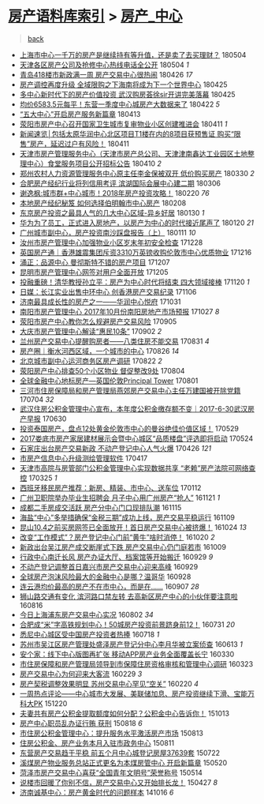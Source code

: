 [房产语料库索引](../../README.md)  > [房产_中心](房产_中心.md)
====
> [back](../README.md)

- [上海市中心一千万的房产是继续持有等升值，还是卖了去买理财？](http://jkwz.applinzi.com/ittc/7099284764668462096.html#%E4%B8%8A%E6%B5%B7%E5%B8%82%E4%B8%AD%E5%BF%83%E4%B8%80%E5%8D%83%E4%B8%87%E7%9A%84%E6%88%BF%E4%BA%A7%E6%98%AF%E7%BB%A7%E7%BB%AD%E6%8C%81%E6%9C%89%E7%AD%89%E5%8D%87%E5%80%BC%EF%BC%8C%E8%BF%98%E6%98%AF%E5%8D%96%E4%BA%86%E5%8E%BB%E4%B9%B0%E7%90%86%E8%B4%A2%EF%BC%9F) 180504  
- [天津各区房产公司及抢修中心热线电话全公开](http://jkwz.applinzi.com/ittc/7099182934550643728.html#%E5%A4%A9%E6%B4%A5%E5%90%84%E5%8C%BA%E6%88%BF%E4%BA%A7%E5%85%AC%E5%8F%B8%E5%8F%8A%E6%8A%A2%E4%BF%AE%E4%B8%AD%E5%BF%83%E7%83%AD%E7%BA%BF%E7%94%B5%E8%AF%9D%E5%85%A8%E5%85%AC%E5%BC%80) 180504 *1* 
- [青岛418楼市新政满一周 房产交易中心很热闹](http://jkwz.applinzi.com/ittc/7096190277788369937.html#%E9%9D%92%E5%B2%9B418%E6%A5%BC%E5%B8%82%E6%96%B0%E6%94%BF%E6%BB%A1%E4%B8%80%E5%91%A8+%E6%88%BF%E4%BA%A7%E4%BA%A4%E6%98%93%E4%B8%AD%E5%BF%83%E5%BE%88%E7%83%AD%E9%97%B9) 180426 *17* 
- [房产调控再度升级 全域限购之下海南将成为下一个世界中心](http://jkwz.applinzi.com/ittc/7095975656812971024.html#%E6%88%BF%E4%BA%A7%E8%B0%83%E6%8E%A7%E5%86%8D%E5%BA%A6%E5%8D%87%E7%BA%A7+%E5%85%A8%E5%9F%9F%E9%99%90%E8%B4%AD%E4%B9%8B%E4%B8%8B%E6%B5%B7%E5%8D%97%E5%B0%86%E6%88%90%E4%B8%BA%E4%B8%8B%E4%B8%80%E4%B8%AA%E4%B8%96%E7%95%8C%E4%B8%AD%E5%BF%83) 180425  
- [多中心新时代下的房产价值投资 武汉购房荟徐sir开讲完美落幕](http://jkwz.applinzi.com/ittc/7095924281274008587.html#%E5%A4%9A%E4%B8%AD%E5%BF%83%E6%96%B0%E6%97%B6%E4%BB%A3%E4%B8%8B%E7%9A%84%E6%88%BF%E4%BA%A7%E4%BB%B7%E5%80%BC%E6%8A%95%E8%B5%84+%E6%AD%A6%E6%B1%89%E8%B4%AD%E6%88%BF%E8%8D%9F%E5%BE%90sir%E5%BC%80%E8%AE%B2%E5%AE%8C%E7%BE%8E%E8%90%BD%E5%B9%95) 180425  
- [均价6583.5元每平！东营一季度中心城房产大数据来了](http://jkwz.applinzi.com/ittc/7094713792913212427.html#%E5%9D%87%E4%BB%B76583.5%E5%85%83%E6%AF%8F%E5%B9%B3%EF%BC%81%E4%B8%9C%E8%90%A5%E4%B8%80%E5%AD%A3%E5%BA%A6%E4%B8%AD%E5%BF%83%E5%9F%8E%E6%88%BF%E4%BA%A7%E5%A4%A7%E6%95%B0%E6%8D%AE%E6%9D%A5%E4%BA%86) 180422 *5* 
- [“五大中心”开启房产服务新篇章](http://jkwz.applinzi.com/ittc/7091366856692859920.html#%E2%80%9C%E4%BA%94%E5%A4%A7%E4%B8%AD%E5%BF%83%E2%80%9D%E5%BC%80%E5%90%AF%E6%88%BF%E4%BA%A7%E6%9C%8D%E5%8A%A1%E6%96%B0%E7%AF%87%E7%AB%A0) 180413  
- [荥阳市房产中心召开国家卫生城市复审物业小区创建推进会](http://jkwz.applinzi.com/ittc/7090770852805346311.html#%E8%8D%A5%E9%98%B3%E5%B8%82%E6%88%BF%E4%BA%A7%E4%B8%AD%E5%BF%83%E5%8F%AC%E5%BC%80%E5%9B%BD%E5%AE%B6%E5%8D%AB%E7%94%9F%E5%9F%8E%E5%B8%82%E5%A4%8D%E5%AE%A1%E7%89%A9%E4%B8%9A%E5%B0%8F%E5%8C%BA%E5%88%9B%E5%BB%BA%E6%8E%A8%E8%BF%9B%E4%BC%9A) 180411 *1* 
- [新闻速览│包括太原华润中心北区项目T1楼在内的8项目获预售证 购买“限售”房产，延迟过户有风险！](http://jkwz.applinzi.com/ittc/7090721015149888523.html#%E6%96%B0%E9%97%BB%E9%80%9F%E8%A7%88%E2%94%82%E5%8C%85%E6%8B%AC%E5%A4%AA%E5%8E%9F%E5%8D%8E%E6%B6%A6%E4%B8%AD%E5%BF%83%E5%8C%97%E5%8C%BA%E9%A1%B9%E7%9B%AET1%E6%A5%BC%E5%9C%A8%E5%86%85%E7%9A%848%E9%A1%B9%E7%9B%AE%E8%8E%B7%E9%A2%84%E5%94%AE%E8%AF%81+%E8%B4%AD%E4%B9%B0%E2%80%9C%E9%99%90%E5%94%AE%E2%80%9D%E6%88%BF%E4%BA%A7%EF%BC%8C%E5%BB%B6%E8%BF%9F%E8%BF%87%E6%88%B7%E6%9C%89%E9%A3%8E%E9%99%A9%EF%BC%81) 180411  
- [天津市房产管理服务中心（天津市房产总公司、天津津南鑫达工业园区土地整理中心）食堂服务项目公开招标公告](http://jkwz.applinzi.com/ittc/7090336748624413712.html#%E5%A4%A9%E6%B4%A5%E5%B8%82%E6%88%BF%E4%BA%A7%E7%AE%A1%E7%90%86%E6%9C%8D%E5%8A%A1%E4%B8%AD%E5%BF%83%EF%BC%88%E5%A4%A9%E6%B4%A5%E5%B8%82%E6%88%BF%E4%BA%A7%E6%80%BB%E5%85%AC%E5%8F%B8%E3%80%81%E5%A4%A9%E6%B4%A5%E6%B4%A5%E5%8D%97%E9%91%AB%E8%BE%BE%E5%B7%A5%E4%B8%9A%E5%9B%AD%E5%8C%BA%E5%9C%9F%E5%9C%B0%E6%95%B4%E7%90%86%E4%B8%AD%E5%BF%83%EF%BC%89%E9%A3%9F%E5%A0%82%E6%9C%8D%E5%8A%A1%E9%A1%B9%E7%9B%AE%E5%85%AC%E5%BC%80%E6%8B%9B%E6%A0%87%E5%85%AC%E5%91%8A) 180410 *2* 
- [郑州农村人力资源管理服务中心原主任李金保被双开 低价购买房产](http://jkwz.applinzi.com/ittc/7086278243898622993.html#%E9%83%91%E5%B7%9E%E5%86%9C%E6%9D%91%E4%BA%BA%E5%8A%9B%E8%B5%84%E6%BA%90%E7%AE%A1%E7%90%86%E6%9C%8D%E5%8A%A1%E4%B8%AD%E5%BF%83%E5%8E%9F%E4%B8%BB%E4%BB%BB%E6%9D%8E%E9%87%91%E4%BF%9D%E8%A2%AB%E5%8F%8C%E5%BC%80+%E4%BD%8E%E4%BB%B7%E8%B4%AD%E4%B9%B0%E6%88%BF%E4%BA%A7) 180330 *2* 
- [合肥房产经纪行业将列信用考评 滨湖国际会展中心建二期](http://jkwz.applinzi.com/ittc/7077294477486326790.html#%E5%90%88%E8%82%A5%E6%88%BF%E4%BA%A7%E7%BB%8F%E7%BA%AA%E8%A1%8C%E4%B8%9A%E5%B0%86%E5%88%97%E4%BF%A1%E7%94%A8%E8%80%83%E8%AF%84+%E6%BB%A8%E6%B9%96%E5%9B%BD%E9%99%85%E4%BC%9A%E5%B1%95%E4%B8%AD%E5%BF%83%E5%BB%BA%E4%BA%8C%E6%9C%9F) 180306  
- [谢逸枫:城市群+中心城市！2018年房产投资攻略！](http://jkwz.applinzi.com/ittc/7072256396400002065.html#%E8%B0%A2%E9%80%B8%E6%9E%AB%3A%E5%9F%8E%E5%B8%82%E7%BE%A4%2B%E4%B8%AD%E5%BF%83%E5%9F%8E%E5%B8%82%EF%BC%812018%E5%B9%B4%E6%88%BF%E4%BA%A7%E6%8A%95%E8%B5%84%E6%94%BB%E7%95%A5%EF%BC%81) 180220 *76* 
- [本地房产经纪秘笈 如何选择伯明翰市中心房产](http://jkwz.applinzi.com/ittc/7067344305390093323.html#%E6%9C%AC%E5%9C%B0%E6%88%BF%E4%BA%A7%E7%BB%8F%E7%BA%AA%E7%A7%98%E7%AC%88+%E5%A6%82%E4%BD%95%E9%80%89%E6%8B%A9%E4%BC%AF%E6%98%8E%E7%BF%B0%E5%B8%82%E4%B8%AD%E5%BF%83%E6%88%BF%E4%BA%A7) 180208  
- [东京房产投资之最具人气的几大中心区域-异乡好居](http://jkwz.applinzi.com/ittc/7064387264887391248.html#%E4%B8%9C%E4%BA%AC%E6%88%BF%E4%BA%A7%E6%8A%95%E8%B5%84%E4%B9%8B%E6%9C%80%E5%85%B7%E4%BA%BA%E6%B0%94%E7%9A%84%E5%87%A0%E5%A4%A7%E4%B8%AD%E5%BF%83%E5%8C%BA%E5%9F%9F-%E5%BC%82%E4%B9%A1%E5%A5%BD%E5%B1%85) 180130 *1* 
- [华为为了员工，正式进入房地产，以房产为中心的时代接近尾声了](http://jkwz.applinzi.com/ittc/7060630385640080394.html#%E5%8D%8E%E4%B8%BA%E4%B8%BA%E4%BA%86%E5%91%98%E5%B7%A5%EF%BC%8C%E6%AD%A3%E5%BC%8F%E8%BF%9B%E5%85%A5%E6%88%BF%E5%9C%B0%E4%BA%A7%EF%BC%8C%E4%BB%A5%E6%88%BF%E4%BA%A7%E4%B8%BA%E4%B8%AD%E5%BF%83%E7%9A%84%E6%97%B6%E4%BB%A3%E6%8E%A5%E8%BF%91%E5%B0%BE%E5%A3%B0%E4%BA%86) 180120 *21* 
- [广州城市副中心，房产投资南沙踩盘报告（上）](http://jkwz.applinzi.com/ittc/7057278490389251078.html#%E5%B9%BF%E5%B7%9E%E5%9F%8E%E5%B8%82%E5%89%AF%E4%B8%AD%E5%BF%83%EF%BC%8C%E6%88%BF%E4%BA%A7%E6%8A%95%E8%B5%84%E5%8D%97%E6%B2%99%E8%B8%A9%E7%9B%98%E6%8A%A5%E5%91%8A%EF%BC%88%E4%B8%8A%EF%BC%89) 180111 *10* 
- [汝州市房产管理中心加强物业小区岁末年初安全检查](http://jkwz.applinzi.com/ittc/7052126464126747665.html#%E6%B1%9D%E5%B7%9E%E5%B8%82%E6%88%BF%E4%BA%A7%E7%AE%A1%E7%90%86%E4%B8%AD%E5%BF%83%E5%8A%A0%E5%BC%BA%E7%89%A9%E4%B8%9A%E5%B0%8F%E5%8C%BA%E5%B2%81%E6%9C%AB%E5%B9%B4%E5%88%9D%E5%AE%89%E5%85%A8%E6%A3%80%E6%9F%A5) 171228  
- [英国房产通｜香港雄震集团斥资3310万英镑收购伦敦市中心优质物业](http://jkwz.applinzi.com/ittc/7047774520469881872.html#%E8%8B%B1%E5%9B%BD%E6%88%BF%E4%BA%A7%E9%80%9A%EF%BD%9C%E9%A6%99%E6%B8%AF%E9%9B%84%E9%9C%87%E9%9B%86%E5%9B%A2%E6%96%A5%E8%B5%843310%E4%B8%87%E8%8B%B1%E9%95%91%E6%94%B6%E8%B4%AD%E4%BC%A6%E6%95%A6%E5%B8%82%E4%B8%AD%E5%BF%83%E4%BC%98%E8%B4%A8%E7%89%A9%E4%B8%9A) 171216  
- [涌正：品源中心 曼彻斯特不错的房产项目](http://jkwz.applinzi.com/ittc/7044414247839204369.html#%E6%B6%8C%E6%AD%A3%EF%BC%9A%E5%93%81%E6%BA%90%E4%B8%AD%E5%BF%83+%E6%9B%BC%E5%BD%BB%E6%96%AF%E7%89%B9%E4%B8%8D%E9%94%99%E7%9A%84%E6%88%BF%E4%BA%A7%E9%A1%B9%E7%9B%AE) 171207  
- [昆明市房产管理中心网签对用户全面开放](http://jkwz.applinzi.com/ittc/7043501127004324881.html#%E6%98%86%E6%98%8E%E5%B8%82%E6%88%BF%E4%BA%A7%E7%AE%A1%E7%90%86%E4%B8%AD%E5%BF%83%E7%BD%91%E7%AD%BE%E5%AF%B9%E7%94%A8%E6%88%B7%E5%85%A8%E9%9D%A2%E5%BC%80%E6%94%BE) 171205  
- [投融重磅！清华教授孙立平：房产为中心时代将结束 四大领域接棒](http://jkwz.applinzi.com/ittc/7037987724127110160.html#%E6%8A%95%E8%9E%8D%E9%87%8D%E7%A3%85%EF%BC%81%E6%B8%85%E5%8D%8E%E6%95%99%E6%8E%88%E5%AD%99%E7%AB%8B%E5%B9%B3%EF%BC%9A%E6%88%BF%E4%BA%A7%E4%B8%BA%E4%B8%AD%E5%BF%83%E6%97%B6%E4%BB%A3%E5%B0%86%E7%BB%93%E6%9D%9F+%E5%9B%9B%E5%A4%A7%E9%A2%86%E5%9F%9F%E6%8E%A5%E6%A3%92) 171120 *1* 
- [日媒：长江实业出售中环中心 创香港房产交易纪录](http://jkwz.applinzi.com/ittc/7032840708057203729.html#%E6%97%A5%E5%AA%92%EF%BC%9A%E9%95%BF%E6%B1%9F%E5%AE%9E%E4%B8%9A%E5%87%BA%E5%94%AE%E4%B8%AD%E7%8E%AF%E4%B8%AD%E5%BF%83+%E5%88%9B%E9%A6%99%E6%B8%AF%E6%88%BF%E4%BA%A7%E4%BA%A4%E6%98%93%E7%BA%AA%E5%BD%95) 171106  
- [济南最具成长性的房产之一——华润中心悦府](http://jkwz.applinzi.com/ittc/7030666034195989520.html#%E6%B5%8E%E5%8D%97%E6%9C%80%E5%85%B7%E6%88%90%E9%95%BF%E6%80%A7%E7%9A%84%E6%88%BF%E4%BA%A7%E4%B9%8B%E4%B8%80%E2%80%94%E2%80%94%E5%8D%8E%E6%B6%A6%E4%B8%AD%E5%BF%83%E6%82%A6%E5%BA%9C) 171031  
- [南阳市房产管理中心 2017年10月份南阳房地产市场预报](http://jkwz.applinzi.com/ittc/7029213555679822865.html#%E5%8D%97%E9%98%B3%E5%B8%82%E6%88%BF%E4%BA%A7%E7%AE%A1%E7%90%86%E4%B8%AD%E5%BF%83+2017%E5%B9%B410%E6%9C%88%E4%BB%BD%E5%8D%97%E9%98%B3%E6%88%BF%E5%9C%B0%E4%BA%A7%E5%B8%82%E5%9C%BA%E9%A2%84%E6%8A%A5) 171027 *8* 
- [荥阳市房产中心教你怎么规避房产交易风险](http://jkwz.applinzi.com/ittc/7009767167770493969.html#%E8%8D%A5%E9%98%B3%E5%B8%82%E6%88%BF%E4%BA%A7%E4%B8%AD%E5%BF%83%E6%95%99%E4%BD%A0%E6%80%8E%E4%B9%88%E8%A7%84%E9%81%BF%E6%88%BF%E4%BA%A7%E4%BA%A4%E6%98%93%E9%A3%8E%E9%99%A9) 170905  
- [大庆市房产管理中心解读“惠民10条”](http://jkwz.applinzi.com/ittc/7008603212230427664.html#%E5%A4%A7%E5%BA%86%E5%B8%82%E6%88%BF%E4%BA%A7%E7%AE%A1%E7%90%86%E4%B8%AD%E5%BF%83%E8%A7%A3%E8%AF%BB%E2%80%9C%E6%83%A0%E6%B0%9110%E6%9D%A1%E2%80%9D) 170902 *2* 
- [兰州房产交易中心提醒购房者——八类住房不能交易](http://jkwz.applinzi.com/ittc/7007915830908814353.html#%E5%85%B0%E5%B7%9E%E6%88%BF%E4%BA%A7%E4%BA%A4%E6%98%93%E4%B8%AD%E5%BF%83%E6%8F%90%E9%86%92%E8%B4%AD%E6%88%BF%E8%80%85%E2%80%94%E2%80%94%E5%85%AB%E7%B1%BB%E4%BD%8F%E6%88%BF%E4%B8%8D%E8%83%BD%E4%BA%A4%E6%98%93) 170831 *4* 
- [房产圈｜衡水河西区域，一个城市的中心](http://jkwz.applinzi.com/ittc/7006060203433526289.html#%E6%88%BF%E4%BA%A7%E5%9C%88%EF%BD%9C%E8%A1%A1%E6%B0%B4%E6%B2%B3%E8%A5%BF%E5%8C%BA%E5%9F%9F%EF%BC%8C%E4%B8%80%E4%B8%AA%E5%9F%8E%E5%B8%82%E7%9A%84%E4%B8%AD%E5%BF%83) 170826 *14* 
- [北京城市副中心运河商务区房产调研](http://jkwz.applinzi.com/ittc/7004623559744554000.html#%E5%8C%97%E4%BA%AC%E5%9F%8E%E5%B8%82%E5%89%AF%E4%B8%AD%E5%BF%83%E8%BF%90%E6%B2%B3%E5%95%86%E5%8A%A1%E5%8C%BA%E6%88%BF%E4%BA%A7%E8%B0%83%E7%A0%94) 170822 *2* 
- [荥阳房产中心排查50个小区物业 督促整改9处](http://jkwz.applinzi.com/ittc/6998008847695102993.html#%E8%8D%A5%E9%98%B3%E6%88%BF%E4%BA%A7%E4%B8%AD%E5%BF%83%E6%8E%92%E6%9F%A550%E4%B8%AA%E5%B0%8F%E5%8C%BA%E7%89%A9%E4%B8%9A+%E7%9D%A3%E4%BF%83%E6%95%B4%E6%94%B99%E5%A4%84) 170804  
- [全球金融中心地标房产—英国伦敦Principal Tower](http://jkwz.applinzi.com/ittc/6996867839947179025.html#%E5%85%A8%E7%90%83%E9%87%91%E8%9E%8D%E4%B8%AD%E5%BF%83%E5%9C%B0%E6%A0%87%E6%88%BF%E4%BA%A7%E2%80%94%E8%8B%B1%E5%9B%BD%E4%BC%A6%E6%95%A6Principal+Tower) 170801  
- [三河市住房保障局和房产管理局燕郊房产交易中心主任万建国被开除党籍](http://jkwz.applinzi.com/ittc/6986454574339458052.html#%E4%B8%89%E6%B2%B3%E5%B8%82%E4%BD%8F%E6%88%BF%E4%BF%9D%E9%9A%9C%E5%B1%80%E5%92%8C%E6%88%BF%E4%BA%A7%E7%AE%A1%E7%90%86%E5%B1%80%E7%87%95%E9%83%8A%E6%88%BF%E4%BA%A7%E4%BA%A4%E6%98%93%E4%B8%AD%E5%BF%83%E4%B8%BB%E4%BB%BB%E4%B8%87%E5%BB%BA%E5%9B%BD%E8%A2%AB%E5%BC%80%E9%99%A4%E5%85%9A%E7%B1%8D) 170704 *32* 
- [武汉住房公积金管理中心宣布，本年度公积金缴存额不变｜2017-6-30武汉房产早报](http://jkwz.applinzi.com/ittc/6984873714297340933.html#%E6%AD%A6%E6%B1%89%E4%BD%8F%E6%88%BF%E5%85%AC%E7%A7%AF%E9%87%91%E7%AE%A1%E7%90%86%E4%B8%AD%E5%BF%83%E5%AE%A3%E5%B8%83%EF%BC%8C%E6%9C%AC%E5%B9%B4%E5%BA%A6%E5%85%AC%E7%A7%AF%E9%87%91%E7%BC%B4%E5%AD%98%E9%A2%9D%E4%B8%8D%E5%8F%98%EF%BD%9C2017-6-30%E6%AD%A6%E6%B1%89%E6%88%BF%E4%BA%A7%E6%97%A9%E6%8A%A5) 170630  
- [投资泰国房产，盘点12处黄金伦敦市中心的曼谷绝佳价值区域！](http://jkwz.applinzi.com/ittc/6973152892222440453.html#%E6%8A%95%E8%B5%84%E6%B3%B0%E5%9B%BD%E6%88%BF%E4%BA%A7%EF%BC%8C%E7%9B%98%E7%82%B912%E5%A4%84%E9%BB%84%E9%87%91%E4%BC%A6%E6%95%A6%E5%B8%82%E4%B8%AD%E5%BF%83%E7%9A%84%E6%9B%BC%E8%B0%B7%E7%BB%9D%E4%BD%B3%E4%BB%B7%E5%80%BC%E5%8C%BA%E5%9F%9F%EF%BC%81) 170529  
- [2017娄底市房产家居建材展示会暨中心城区“品质楼盘”评选即将启动](http://jkwz.applinzi.com/ittc/6971248674079245316.html#2017%E5%A8%84%E5%BA%95%E5%B8%82%E6%88%BF%E4%BA%A7%E5%AE%B6%E5%B1%85%E5%BB%BA%E6%9D%90%E5%B1%95%E7%A4%BA%E4%BC%9A%E6%9A%A8%E4%B8%AD%E5%BF%83%E5%9F%8E%E5%8C%BA%E2%80%9C%E5%93%81%E8%B4%A8%E6%A5%BC%E7%9B%98%E2%80%9D%E8%AF%84%E9%80%89%E5%8D%B3%E5%B0%86%E5%90%AF%E5%8A%A8) 170524  
- [石家庄出台房产交易新政 不动产登记中心人气火爆](http://jkwz.applinzi.com/ittc/6960844287716623364.html#%E7%9F%B3%E5%AE%B6%E5%BA%84%E5%87%BA%E5%8F%B0%E6%88%BF%E4%BA%A7%E4%BA%A4%E6%98%93%E6%96%B0%E6%94%BF+%E4%B8%8D%E5%8A%A8%E4%BA%A7%E7%99%BB%E8%AE%B0%E4%B8%AD%E5%BF%83%E4%BA%BA%E6%B0%94%E7%81%AB%E7%88%86) 170426 *121* 
- [市房产信息中心升级测绘管理软件](http://jkwz.applinzi.com/ittc/6957411502716879877.html#%E5%B8%82%E6%88%BF%E4%BA%A7%E4%BF%A1%E6%81%AF%E4%B8%AD%E5%BF%83%E5%8D%87%E7%BA%A7%E6%B5%8B%E7%BB%98%E7%AE%A1%E7%90%86%E8%BD%AF%E4%BB%B6) 170417  
- [天津市高院与房管部门公积金管理中心实现数据共享 “老赖”房产法院可网络查控](http://jkwz.applinzi.com/ittc/6948859286670279684.html#%E5%A4%A9%E6%B4%A5%E5%B8%82%E9%AB%98%E9%99%A2%E4%B8%8E%E6%88%BF%E7%AE%A1%E9%83%A8%E9%97%A8%E5%85%AC%E7%A7%AF%E9%87%91%E7%AE%A1%E7%90%86%E4%B8%AD%E5%BF%83%E5%AE%9E%E7%8E%B0%E6%95%B0%E6%8D%AE%E5%85%B1%E4%BA%AB+%E2%80%9C%E8%80%81%E8%B5%96%E2%80%9D%E6%88%BF%E4%BA%A7%E6%B3%95%E9%99%A2%E5%8F%AF%E7%BD%91%E7%BB%9C%E6%9F%A5%E6%8E%A7) 170325 *1* 
- [西班牙移民房产推荐：新房、精装、市中心、送车位](http://jkwz.applinzi.com/ittc/6922280068696245252.html#%E8%A5%BF%E7%8F%AD%E7%89%99%E7%A7%BB%E6%B0%91%E6%88%BF%E4%BA%A7%E6%8E%A8%E8%8D%90%EF%BC%9A%E6%96%B0%E6%88%BF%E3%80%81%E7%B2%BE%E8%A3%85%E3%80%81%E5%B8%82%E4%B8%AD%E5%BF%83%E3%80%81%E9%80%81%E8%BD%A6%E4%BD%8D) 170112  
- [广州卫职院举办毕业生招聘会 月子中心用广州房产“抢人”](http://jkwz.applinzi.com/ittc/6902902940129297413.html#%E5%B9%BF%E5%B7%9E%E5%8D%AB%E8%81%8C%E9%99%A2%E4%B8%BE%E5%8A%9E%E6%AF%95%E4%B8%9A%E7%94%9F%E6%8B%9B%E8%81%98%E4%BC%9A+%E6%9C%88%E5%AD%90%E4%B8%AD%E5%BF%83%E7%94%A8%E5%B9%BF%E5%B7%9E%E6%88%BF%E4%BA%A7%E2%80%9C%E6%8A%A2%E4%BA%BA%E2%80%9D) 161121 *1* 
- [成都二手房成交活跃 房产分中心门口现排队潮](http://jkwz.applinzi.com/ittc/6900715651529704453.html#%E6%88%90%E9%83%BD%E4%BA%8C%E6%89%8B%E6%88%BF%E6%88%90%E4%BA%A4%E6%B4%BB%E8%B7%83+%E6%88%BF%E4%BA%A7%E5%88%86%E4%B8%AD%E5%BF%83%E9%97%A8%E5%8F%A3%E7%8E%B0%E6%8E%92%E9%98%9F%E6%BD%AE) 161115  
- [海盐“中心”多举措确保“金税三期”成功上线，房产交易平稳运行](http://jkwz.applinzi.com/ittc/6898426135817225221.html#%E6%B5%B7%E7%9B%90%E2%80%9C%E4%B8%AD%E5%BF%83%E2%80%9D%E5%A4%9A%E4%B8%BE%E6%8E%AA%E7%A1%AE%E4%BF%9D%E2%80%9C%E9%87%91%E7%A8%8E%E4%B8%89%E6%9C%9F%E2%80%9D%E6%88%90%E5%8A%9F%E4%B8%8A%E7%BA%BF%EF%BC%8C%E6%88%BF%E4%BA%A7%E4%BA%A4%E6%98%93%E5%B9%B3%E7%A8%B3%E8%BF%90%E8%A1%8C) 161109  
- [昆山10.4之前买房网签已全面放开！首日房产交易中心被挤爆！](http://jkwz.applinzi.com/ittc/6892554267151303684.html#%E6%98%86%E5%B1%B110.4%E4%B9%8B%E5%89%8D%E4%B9%B0%E6%88%BF%E7%BD%91%E7%AD%BE%E5%B7%B2%E5%85%A8%E9%9D%A2%E6%94%BE%E5%BC%80%EF%BC%81%E9%A6%96%E6%97%A5%E6%88%BF%E4%BA%A7%E4%BA%A4%E6%98%93%E4%B8%AD%E5%BF%83%E8%A2%AB%E6%8C%A4%E7%88%86%EF%BC%81) 161024 *13* 
- [改变“工作模式”？房产登记中心门前“黄牛”啥时消停！](http://jkwz.applinzi.com/ittc/6891132730938491909.html#%E6%94%B9%E5%8F%98%E2%80%9C%E5%B7%A5%E4%BD%9C%E6%A8%A1%E5%BC%8F%E2%80%9D%EF%BC%9F%E6%88%BF%E4%BA%A7%E7%99%BB%E8%AE%B0%E4%B8%AD%E5%BF%83%E9%97%A8%E5%89%8D%E2%80%9C%E9%BB%84%E7%89%9B%E2%80%9D%E5%95%A5%E6%97%B6%E6%B6%88%E5%81%9C%EF%BC%81) 161020 *2* 
- [新政出台吴江房产成交断崖式下跌 房产交易中心仍门庭若市](http://jkwz.applinzi.com/ittc/6886990890341499909.html#%E6%96%B0%E6%94%BF%E5%87%BA%E5%8F%B0%E5%90%B4%E6%B1%9F%E6%88%BF%E4%BA%A7%E6%88%90%E4%BA%A4%E6%96%AD%E5%B4%96%E5%BC%8F%E4%B8%8B%E8%B7%8C+%E6%88%BF%E4%BA%A7%E4%BA%A4%E6%98%93%E4%B8%AD%E5%BF%83%E4%BB%8D%E9%97%A8%E5%BA%AD%E8%8B%A5%E5%B8%82) 161009  
- [行政中心南迁长风 房产办证大厅、档案馆等开始搬迁](http://jkwz.applinzi.com/ittc/6883347787856479237.html#%E8%A1%8C%E6%94%BF%E4%B8%AD%E5%BF%83%E5%8D%97%E8%BF%81%E9%95%BF%E9%A3%8E+%E6%88%BF%E4%BA%A7%E5%8A%9E%E8%AF%81%E5%A4%A7%E5%8E%85%E3%80%81%E6%A1%A3%E6%A1%88%E9%A6%86%E7%AD%89%E5%BC%80%E5%A7%8B%E6%90%AC%E8%BF%81) 160929 *9* 
- [不动产登记调整首日嘉兴市房产交易中心迎来高峰](http://jkwz.applinzi.com/ittc/6883205853154378756.html#%E4%B8%8D%E5%8A%A8%E4%BA%A7%E7%99%BB%E8%AE%B0%E8%B0%83%E6%95%B4%E9%A6%96%E6%97%A5%E5%98%89%E5%85%B4%E5%B8%82%E6%88%BF%E4%BA%A7%E4%BA%A4%E6%98%93%E4%B8%AD%E5%BF%83%E8%BF%8E%E6%9D%A5%E9%AB%98%E5%B3%B0) 160929  
- [全球房产泡沫风险最大的金融中心是哪？温哥华](http://jkwz.applinzi.com/ittc/6882860372205241348.html#%E5%85%A8%E7%90%83%E6%88%BF%E4%BA%A7%E6%B3%A1%E6%B2%AB%E9%A3%8E%E9%99%A9%E6%9C%80%E5%A4%A7%E7%9A%84%E9%87%91%E8%9E%8D%E4%B8%AD%E5%BF%83%E6%98%AF%E5%93%AA%EF%BC%9F%E6%B8%A9%E5%93%A5%E5%8D%8E) 160928  
- [连云港均价最高的房产不在市中心，而是在……](http://jkwz.applinzi.com/ittc/6874863851195073540.html#%E8%BF%9E%E4%BA%91%E6%B8%AF%E5%9D%87%E4%BB%B7%E6%9C%80%E9%AB%98%E7%9A%84%E6%88%BF%E4%BA%A7%E4%B8%8D%E5%9C%A8%E5%B8%82%E4%B8%AD%E5%BF%83%EF%BC%8C%E8%80%8C%E6%98%AF%E5%9C%A8%E2%80%A6%E2%80%A6) 160907 *28* 
- [狮山路交通有变化 滨河路口禁左转 去高新区房产中心的小伙伴要注意啦](http://jkwz.applinzi.com/ittc/6866892182115582981.html#%E7%8B%AE%E5%B1%B1%E8%B7%AF%E4%BA%A4%E9%80%9A%E6%9C%89%E5%8F%98%E5%8C%96+%E6%BB%A8%E6%B2%B3%E8%B7%AF%E5%8F%A3%E7%A6%81%E5%B7%A6%E8%BD%AC+%E5%8E%BB%E9%AB%98%E6%96%B0%E5%8C%BA%E6%88%BF%E4%BA%A7%E4%B8%AD%E5%BF%83%E7%9A%84%E5%B0%8F%E4%BC%99%E4%BC%B4%E8%A6%81%E6%B3%A8%E6%84%8F%E5%95%A6) 160816  
- [今日上海浦东房产交易中心实况](http://jkwz.applinzi.com/ittc/6861711833202951173.html#%E4%BB%8A%E6%97%A5%E4%B8%8A%E6%B5%B7%E6%B5%A6%E4%B8%9C%E6%88%BF%E4%BA%A7%E4%BA%A4%E6%98%93%E4%B8%AD%E5%BF%83%E5%AE%9E%E5%86%B5) 160802 *34* 
- [合肥成“米”字高铁规划中心！50城房产投资前景跻身前12！](http://jkwz.applinzi.com/ittc/6861149916201747461.html#%E5%90%88%E8%82%A5%E6%88%90%E2%80%9C%E7%B1%B3%E2%80%9D%E5%AD%97%E9%AB%98%E9%93%81%E8%A7%84%E5%88%92%E4%B8%AD%E5%BF%83%EF%BC%8150%E5%9F%8E%E6%88%BF%E4%BA%A7%E6%8A%95%E8%B5%84%E5%89%8D%E6%99%AF%E8%B7%BB%E8%BA%AB%E5%89%8D12%EF%BC%81) 160731 *20* 
- [悉尼中心城区受中国房产投资者热捧](http://jkwz.applinzi.com/ittc/6856250514697880581.html#%E6%82%89%E5%B0%BC%E4%B8%AD%E5%BF%83%E5%9F%8E%E5%8C%BA%E5%8F%97%E4%B8%AD%E5%9B%BD%E6%88%BF%E4%BA%A7%E6%8A%95%E8%B5%84%E8%80%85%E7%83%AD%E6%8D%A7) 160718 *1* 
- [苏州市吴江区房产管理处盛泽房产登记分中心李月华被立案侦查](http://jkwz.applinzi.com/ittc/6843239232830964741.html#%E8%8B%8F%E5%B7%9E%E5%B8%82%E5%90%B4%E6%B1%9F%E5%8C%BA%E6%88%BF%E4%BA%A7%E7%AE%A1%E7%90%86%E5%A4%84%E7%9B%9B%E6%B3%BD%E6%88%BF%E4%BA%A7%E7%99%BB%E8%AE%B0%E5%88%86%E4%B8%AD%E5%BF%83%E6%9D%8E%E6%9C%88%E5%8D%8E%E8%A2%AB%E7%AB%8B%E6%A1%88%E4%BE%A6%E6%9F%A5) 160613 *1* 
- [安个家：线下中心版图再扩张 移动APP房产业务全面覆盖长宁](http://jkwz.applinzi.com/ittc/6815404525443613700.html#%E5%AE%89%E4%B8%AA%E5%AE%B6%EF%BC%9A%E7%BA%BF%E4%B8%8B%E4%B8%AD%E5%BF%83%E7%89%88%E5%9B%BE%E5%86%8D%E6%89%A9%E5%BC%A0+%E7%A7%BB%E5%8A%A8APP%E6%88%BF%E4%BA%A7%E4%B8%9A%E5%8A%A1%E5%85%A8%E9%9D%A2%E8%A6%86%E7%9B%96%E9%95%BF%E5%AE%81) 160330  
- [市住房保障和房产管理局领导到市保障住房资格审核和管理中心调研](http://jkwz.applinzi.com/ittc/6812715945017476100.html#%E5%B8%82%E4%BD%8F%E6%88%BF%E4%BF%9D%E9%9A%9C%E5%92%8C%E6%88%BF%E4%BA%A7%E7%AE%A1%E7%90%86%E5%B1%80%E9%A2%86%E5%AF%BC%E5%88%B0%E5%B8%82%E4%BF%9D%E9%9A%9C%E4%BD%8F%E6%88%BF%E8%B5%84%E6%A0%BC%E5%AE%A1%E6%A0%B8%E5%92%8C%E7%AE%A1%E7%90%86%E4%B8%AD%E5%BF%83%E8%B0%83%E7%A0%94) 160323  
- [房产交易中心为何迎来大客流](http://jkwz.applinzi.com/ittc/6804148887753327621.html#%E6%88%BF%E4%BA%A7%E4%BA%A4%E6%98%93%E4%B8%AD%E5%BF%83%E4%B8%BA%E4%BD%95%E8%BF%8E%E6%9D%A5%E5%A4%A7%E5%AE%A2%E6%B5%81) 160229 *3* 
- [房产契税调整效果明显 苏州交易中心罕见“空关”](http://jkwz.applinzi.com/ittc/6800997560328127492.html#%E6%88%BF%E4%BA%A7%E5%A5%91%E7%A8%8E%E8%B0%83%E6%95%B4%E6%95%88%E6%9E%9C%E6%98%8E%E6%98%BE+%E8%8B%8F%E5%B7%9E%E4%BA%A4%E6%98%93%E4%B8%AD%E5%BF%83%E7%BD%95%E8%A7%81%E2%80%9C%E7%A9%BA%E5%85%B3%E2%80%9D) 160220 *4* 
- [一周热点评论——中心城市大发展、美联储加息、房产投资继续下滑、宝能万科大PK](http://jkwz.applinzi.com/ittc/6777797356724683781.html#%E4%B8%80%E5%91%A8%E7%83%AD%E7%82%B9%E8%AF%84%E8%AE%BA%E2%80%94%E2%80%94%E4%B8%AD%E5%BF%83%E5%9F%8E%E5%B8%82%E5%A4%A7%E5%8F%91%E5%B1%95%E3%80%81%E7%BE%8E%E8%81%94%E5%82%A8%E5%8A%A0%E6%81%AF%E3%80%81%E6%88%BF%E4%BA%A7%E6%8A%95%E8%B5%84%E7%BB%A7%E7%BB%AD%E4%B8%8B%E6%BB%91%E3%80%81%E5%AE%9D%E8%83%BD%E4%B8%87%E7%A7%91%E5%A4%A7PK) 151220  
- [夫妻共有房产公积金提取额度如何分配？公积金中心告诉你！](http://jkwz.applinzi.com/ittc/6752627224803247108.html#%E5%A4%AB%E5%A6%BB%E5%85%B1%E6%9C%89%E6%88%BF%E4%BA%A7%E5%85%AC%E7%A7%AF%E9%87%91%E6%8F%90%E5%8F%96%E9%A2%9D%E5%BA%A6%E5%A6%82%E4%BD%95%E5%88%86%E9%85%8D%EF%BC%9F%E5%85%AC%E7%A7%AF%E9%87%91%E4%B8%AD%E5%BF%83%E5%91%8A%E8%AF%89%E4%BD%A0%EF%BC%81) 151013  
- [房产中心职员乱办证行贿 获刑](http://jkwz.applinzi.com/ittc/547650615731209319.html#%E6%88%BF%E4%BA%A7%E4%B8%AD%E5%BF%83%E8%81%8C%E5%91%98%E4%B9%B1%E5%8A%9E%E8%AF%81%E8%A1%8C%E8%B4%BF+%E8%8E%B7%E5%88%91) 150818 *6* 
- [市住房公积金管理中心：提升服务水平激活房产市场](http://jkwz.applinzi.com/ittc/547650615700865164.html#%E5%B8%82%E4%BD%8F%E6%88%BF%E5%85%AC%E7%A7%AF%E9%87%91%E7%AE%A1%E7%90%86%E4%B8%AD%E5%BF%83%EF%BC%9A%E6%8F%90%E5%8D%87%E6%9C%8D%E5%8A%A1%E6%B0%B4%E5%B9%B3%E6%BF%80%E6%B4%BB%E6%88%BF%E4%BA%A7%E5%B8%82%E5%9C%BA) 150813  
- [住房公积金、房产业务本月入驻市政务中心](http://jkwz.applinzi.com/ittc/547650611437067918.html#%E4%BD%8F%E6%88%BF%E5%85%AC%E7%A7%AF%E9%87%91%E3%80%81%E6%88%BF%E4%BA%A7%E4%B8%9A%E5%8A%A1%E6%9C%AC%E6%9C%88%E5%85%A5%E9%A9%BB%E5%B8%82%E6%94%BF%E5%8A%A1%E4%B8%AD%E5%BF%83) 150811  
- [东营房产交易趋于平稳 前五个月中心城登记房屋37639套](http://jkwz.applinzi.com/ittc/547650614929647083.html#%E4%B8%9C%E8%90%A5%E6%88%BF%E4%BA%A7%E4%BA%A4%E6%98%93%E8%B6%8B%E4%BA%8E%E5%B9%B3%E7%A8%B3+%E5%89%8D%E4%BA%94%E4%B8%AA%E6%9C%88%E4%B8%AD%E5%BF%83%E5%9F%8E%E7%99%BB%E8%AE%B0%E6%88%BF%E5%B1%8B37639%E5%A5%97) 150722  
- [溪煤房产物业服务总站正式更名为本煤房管中心 开启新篇章](http://jkwz.applinzi.com/ittc/547650611417543769.html#%E6%BA%AA%E7%85%A4%E6%88%BF%E4%BA%A7%E7%89%A9%E4%B8%9A%E6%9C%8D%E5%8A%A1%E6%80%BB%E7%AB%99%E6%AD%A3%E5%BC%8F%E6%9B%B4%E5%90%8D%E4%B8%BA%E6%9C%AC%E7%85%A4%E6%88%BF%E7%AE%A1%E4%B8%AD%E5%BF%83+%E5%BC%80%E5%90%AF%E6%96%B0%E7%AF%87%E7%AB%A0) 150520  
- [菏泽市房产交易中心喜获“全国青年文明号”荣誉称号](http://jkwz.applinzi.com/ittc/547650611410682948.html#%E8%8F%8F%E6%B3%BD%E5%B8%82%E6%88%BF%E4%BA%A7%E4%BA%A4%E6%98%93%E4%B8%AD%E5%BF%83%E5%96%9C%E8%8E%B7%E2%80%9C%E5%85%A8%E5%9B%BD%E9%9D%92%E5%B9%B4%E6%96%87%E6%98%8E%E5%8F%B7%E2%80%9D%E8%8D%A3%E8%AA%89%E7%A7%B0%E5%8F%B7) 150514  
- [说楼市回暖了你别不信，房产交易中心又开始排长龙！](http://jkwz.applinzi.com/ittc/547650611408163678.html#%E8%AF%B4%E6%A5%BC%E5%B8%82%E5%9B%9E%E6%9A%96%E4%BA%86%E4%BD%A0%E5%88%AB%E4%B8%8D%E4%BF%A1%EF%BC%8C%E6%88%BF%E4%BA%A7%E4%BA%A4%E6%98%93%E4%B8%AD%E5%BF%83%E5%8F%88%E5%BC%80%E5%A7%8B%E6%8E%92%E9%95%BF%E9%BE%99%EF%BC%81) 150427 *8* 
- [济南诚基中心：房产黄金时代的问题样本](http://jkwz.applinzi.com/ittc/547650611377085606.html#%E6%B5%8E%E5%8D%97%E8%AF%9A%E5%9F%BA%E4%B8%AD%E5%BF%83%EF%BC%9A%E6%88%BF%E4%BA%A7%E9%BB%84%E9%87%91%E6%97%B6%E4%BB%A3%E7%9A%84%E9%97%AE%E9%A2%98%E6%A0%B7%E6%9C%AC) 141016 *6* 
